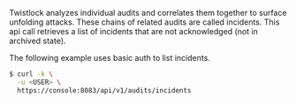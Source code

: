 Twistlock analyzes individual audits and correlates them together to surface unfolding attacks.
These chains of related audits are called incidents. 
This api call retrieves a list of incidents that are not acknowledged (not in archived state).

The following example uses basic auth to list incidents.

```bash
$ curl -k \
  -u <USER> \
  https://console:8083/api/v1/audits/incidents
```

